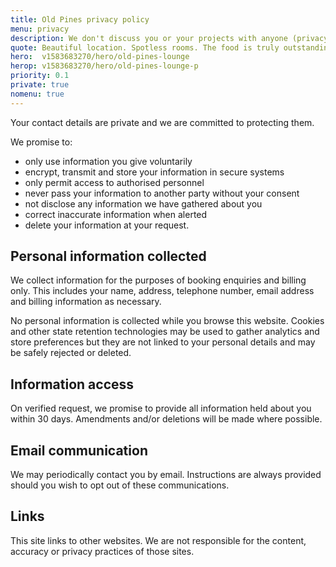 ```yaml
---
title: Old Pines privacy policy
menu: privacy
description: We don't discuss you or your projects with anyone (privacy policy and GDPR).
quote: Beautiful location. Spotless rooms. The food is truly outstanding.
hero:  v1583683270/hero/old-pines-lounge
herop: v1583683270/hero/old-pines-lounge-p
priority: 0.1
private: true
nomenu: true
---
```


Your contact details are private and we are committed to protecting them.

We promise to:

* only use information you give voluntarily
* encrypt, transmit and store your information in secure systems
* only permit access to authorised personnel
* never pass your information to another party without your consent
* not disclose any information we have gathered about you
* correct inaccurate information when alerted
* delete your information at your request.


## Personal information collected

We collect information for the purposes of booking enquiries and billing only. This includes your name, address, telephone number, email address and billing information as necessary.

No personal information is collected while you browse this website. Cookies and other state retention technologies may be used to gather analytics and store preferences but they are not linked to your personal details and may be safely rejected or deleted.


## Information access

On verified request, we promise to provide all information held about you within 30 days. Amendments and/or deletions will be made where possible.


## Email communication

We may periodically contact you by email. Instructions are always provided should you wish to opt out of these communications.


## Links

This site links to other websites. We are not responsible for the content, accuracy or privacy practices of those sites.
